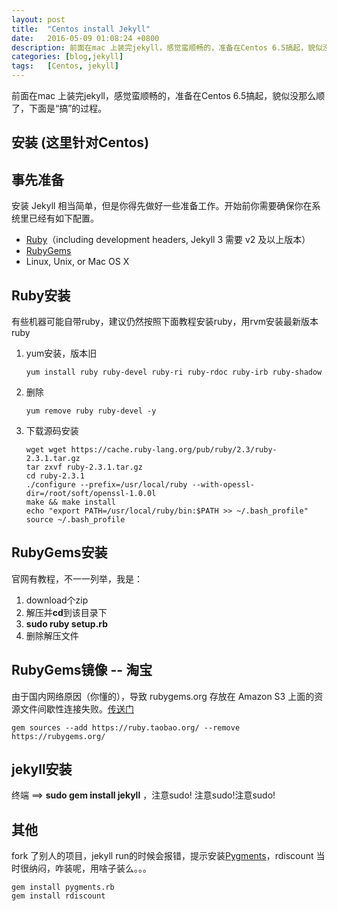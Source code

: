 ```yaml
---
layout: post
title:  "Centos install Jekyll"
date:   2016-05-09 01:08:24 +0800
description: 前面在mac 上装完jekyll，感觉蛮顺畅的，准备在Centos 6.5搞起，貌似没那么顺了,安装 Jekyll 相当简单，但是你得先做好一些准备工作。开始前你需要确保你在系统里已经有如下配置
categories: [blog,jekyll]
tags:	[Centos, jekyll]
---
```


前面在mac 上装完jekyll，感觉蛮顺畅的，准备在Centos 6.5搞起，貌似没那么顺了，下面是“搞”的过程。

安装 (这里针对Centos)
--
事先准备
---
安装 Jekyll 相当简单，但是你得先做好一些准备工作。开始前你需要确保你在系统里已经有如下配置。

- [Ruby](http://www.ruby-lang.org/en/downloads/)（including development headers, Jekyll 3 需要 v2 及以上版本）
- [RubyGems](http://rubygems.org/pages/download)
- Linux, Unix, or Mac OS X

Ruby安装
---
有些机器可能自带ruby，建议仍然按照下面教程安装ruby，用rvm安装最新版本ruby

1. yum安装，版本旧
    
    ```    
    yum install ruby ruby-devel ruby-ri ruby-rdoc ruby-irb ruby-shadow
    ```
    
2. 删除
    
    ```
    yum remove ruby ruby-devel -y
    ```
3. 下载源码安装

    ```shell
    wget wget https://cache.ruby-lang.org/pub/ruby/2.3/ruby-2.3.1.tar.gz
    tar zxvf ruby-2.3.1.tar.gz 
    cd ruby-2.3.1
    ./configure --prefix=/usr/local/ruby --with-opessl-dir=/root/soft/openssl-1.0.0l
    make && make install
    echo "export PATH=/usr/local/ruby/bin:$PATH >> ~/.bash_profile"
    source ~/.bash_profile
    ```
RubyGems安装
---
官网有教程，不一一列举，我是：

1. download个zip
2. 解压并**cd**到该目录下
3. **sudo ruby setup.rb**
4. 删除解压文件

RubyGems镜像 -- 淘宝
---
由于国内网络原因（你懂的），导致 rubygems.org 存放在 Amazon S3 上面的资源文件间歇性连接失败。[传送门](https://ruby.taobao.org)

```shell
gem sources --add https://ruby.taobao.org/ --remove https://rubygems.org/
```
jekyll安装
---
终端 ==> **sudo gem install jekyll** ，注意sudo! 注意sudo!注意sudo!

其他
---
fork 了别人的项目，jekyll run的时候会报错，提示安装[Pygments](http://pygments.org/)，rdiscount
当时很纳闷，咋装呢，用啥子装么。。。

```shell
gem install pygments.rb
gem install rdiscount
```	



